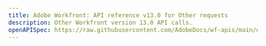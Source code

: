 ```yaml
---
title: Adobe Workfront: API reference v13.0 for Other requests
description: Other Workfront version 13.0 API calls.
openAPISpec: https://raw.githubusercontent.com/AdobeDocs/wf-apis/main/other_v13.json
---
```

